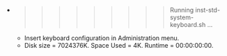 * >>>>>>>>> Running inst-std-system-keyboard.sh ...
  * Insert keyboard configuration in Administration menu.
  * Disk size = 7024376K. Space Used = 4K. Runtime = 00:00:00:00.
